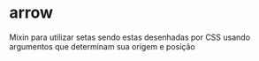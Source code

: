 # arrow
Mixin para utilizar setas sendo estas desenhadas por CSS usando argumentos que determinam sua origem e posição
